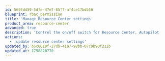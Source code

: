 ```yaml
---
id: 560fdd59-5dfe-47e7-85f7-af4ce17bdb56
blueprint: rbac_permission
title: 'Manage Resource Center settings'
product_area: resource-center
advanced: true
description: 'Control the on/off switch for Resource Center, Autopilot, quick links, and other settings.'
actions:
  - 'update resource center settings'
updated_by: b6c6019f-27db-41a7-98bb-07c9b90f212b
updated_at: 1758820770
---
```

